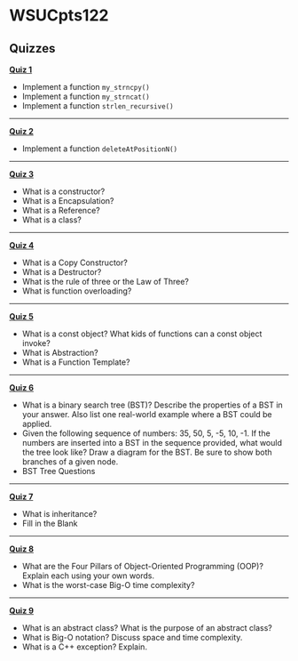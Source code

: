 # WSUCpts122

## Quizzes

[**Quiz 1**](https://github.com/MarkShinozaki/CPTS122-DataStructures/tree/Quizzes/Quiz%201)
  - Implement a function `my_strncpy()`
  - Implement a function `my_strncat()`
  - Implement a function `strlen_recursive()`

---

[**Quiz 2**](https://github.com/MarkShinozaki/CPTS122-DataStructures/tree/Quizzes/Quiz%202)
  - Implement a function `deleteAtPositionN()`

---

[**Quiz 3**](https://github.com/MarkShinozaki/CPTS122-DataStructures/tree/Quizzes/Quiz%203)
  - What is a constructor?
  - What is a Encapsulation?
  - What is a Reference?
  - What is a class? 

---

[**Quiz 4**](https://github.com/MarkShinozaki/CPTS122-DataStructures/tree/Quizzes/Quiz%204)
  - What is a Copy Constructor?
  - What is a Destructor?
  - What is the rule of three or the Law of Three?
  - What is function overloading?
    
---

[**Quiz 5**](https://github.com/MarkShinozaki/CPTS122-DataStructures/tree/Quizzes/Quiz%205)
  - What is a const object? What kids of functions can a const object invoke?
  - What is Abstraction?
  - What is a Function Template?

---

[**Quiz 6**](https://github.com/MarkShinozaki/CPTS122-DataStructures/tree/Quizzes/Quiz%206)
  - What is a binary search tree (BST)? Describe the properties of a BST in your answer. Also list one real-world example where a BST could be applied.
  - Given the following sequence of numbers: 35, 50, 5, -5, 10, -1. If the numbers are inserted into a BST in the sequence provided, what would the tree look like? Draw a diagram for the BST. Be sure to show both branches of a given node.
  - BST Tree Questions

---
    
[**Quiz 7**](https://github.com/MarkShinozaki/CPTS122-DataStructures/tree/Quizzes/Quiz%207)
  - What is inheritance?
  - Fill in the Blank

---

[**Quiz 8**](https://github.com/MarkShinozaki/CPTS122-DataStructures/tree/Quizzes/Quiz%208)
  - What are the Four Pillars of Object-Oriented Programming (OOP)? Explain each using your own words.
  - What is the worst-case Big-O time complexity?

---

[**Quiz 9**](https://github.com/MarkShinozaki/CPTS122-DataStructures/tree/Quizzes/Quiz%209)
  - What is an abstract class? What is the purpose of an abstract class?
  - What is Big-O notation? Discuss space and time complexity.
  - What is a C++ exception? Explain.

